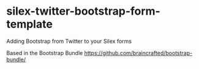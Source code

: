 silex-twitter-bootstrap-form-template
=====================================

Adding Bootstrap from Twitter to your Silex forms

Based in the Bootstrap Bundle
https://github.com/braincrafted/bootstrap-bundle/
